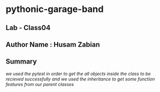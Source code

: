 # pythonic-garage-band

## Lab - Class04

## Author Name : Husam Zabian

## Summary

*we used the pytest in order to get the all objects inside the class to be recieved successfully and we used the inheritance to get some function features from our parent classes*